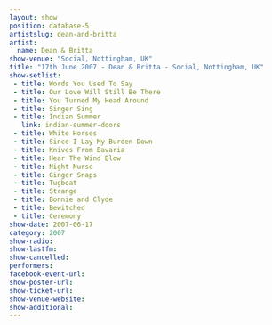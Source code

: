 ```yaml
---
layout: show
position: database-5
artistslug: dean-and-britta
artist:
  name: Dean & Britta
show-venue: "Social, Nottingham, UK"
title: "17th June 2007 - Dean & Britta - Social, Nottingham, UK"
show-setlist: 
 - title: Words You Used To Say
 - title: Our Love Will Still Be There
 - title: You Turned My Head Around
 - title: Singer Sing
 - title: Indian Summer
   link: indian-summer-doors
 - title: White Horses
 - title: Since I Lay My Burden Down
 - title: Knives From Bavaria
 - title: Hear The Wind Blow
 - title: Night Nurse
 - title: Ginger Snaps
 - title: Tugboat
 - title: Strange
 - title: Bonnie and Clyde
 - title: Bewitched
 - title: Ceremony
show-date: 2007-06-17
category: 2007
show-radio: 
show-lastfm: 
show-cancelled: 
performers: 
facebook-event-url: 
show-poster-url: 
show-ticket-url: 
show-venue-website: 
show-additional: 
---
```


